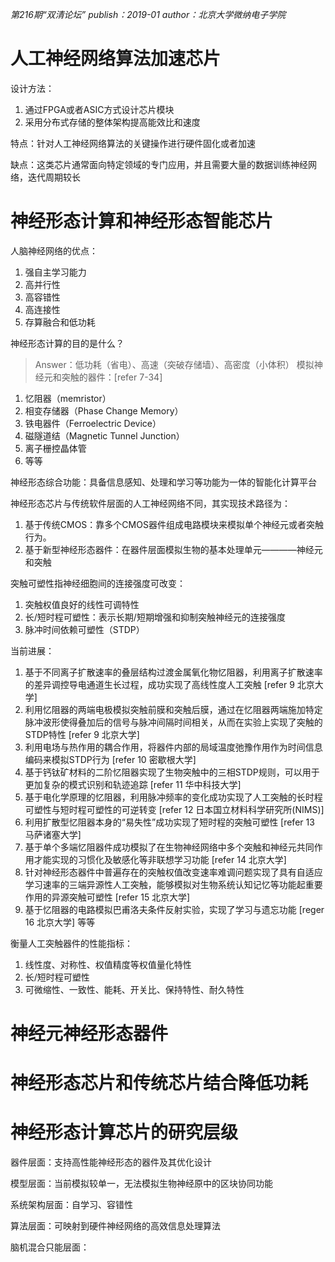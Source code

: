 
*第216期“双清论坛” publish：2019-01 author：北京大学微纳电子学院*

# 人工神经网络算法加速芯片

设计方法：
1. 通过FPGA或者ASIC方式设计芯片模块
2. 采用分布式存储的整体架构提高能效比和速度

特点：针对人工神经网络算法的关键操作进行硬件固化或者加速

缺点：这类芯片通常面向特定领域的专门应用，并且需要大量的数据训练神经网络，迭代周期较长


# 神经形态计算和神经形态智能芯片

人脑神经网络的优点：
1. 强自主学习能力
2. 高并行性
3. 高容错性
4. 高连接性
5. 存算融合和低功耗


神经形态计算的目的是什么？
> Answer：低功耗（省电）、高速（突破存储墙）、高密度（小体积）
模拟神经元和突触的器件：[refer 7-34]
1. 忆阻器（memristor）
2. 相变存储器（Phase Change Memory）
3. 铁电器件（Ferroelectric Device）
4. 磁隧道结（Magnetic Tunnel Junction）
5. 离子栅控晶体管
6. 等等

神经形态综合功能：具备信息感知、处理和学习等功能为一体的智能化计算平台


神经形态芯片与传统软件层面的人工神经网络不同，其实现技术路径为：
1. 基于传统CMOS：靠多个CMOS器件组成电路模块来模拟单个神经元或者突触行为。
2. 基于新型神经形态器件：在器件层面模拟生物的基本处理单元————神经元和突触


突触可塑性指神经细胞间的连接强度可改变：
1. 突触权值良好的线性可调特性
2. 长/短时程可塑性：表示长期/短期增强和抑制突触神经元的连接强度
3. 脉冲时间依赖可塑性（STDP）


当前进展：
1. 基于不同离子扩散速率的叠层结构过渡金属氧化物忆阻器，利用离子扩散速率的差异调控导电通道生长过程，成功实现了高线性度人工突触 [refer 9 北京大学]
2. 利用忆阻器的两端电极模拟突触前膜和突触后膜，通过在忆阻器两端施加特定脉冲波形使得叠加后的信号与脉冲间隔时间相关，从而在实验上实现了突触的STDP特性 [refer 9 北京大学]
3. 利用电场与热作用的耦合作用，将器件内部的局域温度弛豫作用作为时间信息编码来模拟STDP行为 [refer 10 密歇根大学]
4. 基于钙钛矿材料的二阶忆阻器实现了生物突触中的三相STDP规则，可以用于更加复杂的模式识别和轨迹追踪 [refer 11 华中科技大学]
5. 基于电化学原理的忆阻器，利用脉冲频率的变化成功实现了人工突触的长时程可塑性与短时程可塑性的可逆转变  [refer 12 日本国立材料科学研究所(NIMS)]
6. 利用扩散型忆阻器本身的“易失性”成功实现了短时程的突触可塑性 [refer 13 马萨诸塞大学]
7. 基于单个多端忆阻器件成功模拟了在生物神经网络中多个突触和神经元共同作用才能实现的习惯化及敏感化等非联想学习功能 [refer 14 北京大学]
8. 针对神经形态器件中普遍存在的突触权值改变速率难调问题实现了具有自适应学习速率的三端异源性人工突触，能够模拟对生物系统认知记忆等功能起重要作用的异源突触可塑性 [refer 15 北京大学]
9. 基于忆阻器的电路模拟巴甫洛夫条件反射实验，实现了学习与遗忘功能 [reger 16 北京大学]
等等


衡量人工突触器件的性能指标：
1. 线性度、对称性、权值精度等权值量化特性
2. 长/短时程可塑性
3. 可微缩性、一致性、能耗、开关比、保持特性、耐久特性


# 神经元神经形态器件

# 神经形态芯片和传统芯片结合降低功耗

# 神经形态计算芯片的研究层级

器件层面：支持高性能神经形态的器件及其优化设计

模型层面：当前模拟较单一，无法模拟生物神经原中的区块协同功能

系统架构层面：自学习、容错性

算法层面：可映射到硬件神经网络的高效信息处理算法

脑机混合只能层面：